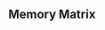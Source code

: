 ## **Memory Matrix**

<!--
aria

start screen

// UNDO
double click undo (toggle 'click')
enabled-disabled in settings

style next btn (play again)
don't need icon arrow right - delete em all

// Interface
logo
Settings
next btn (disappear)
level form, decrease level, increase level

// Progress Bar
above main field - progress bar with small quads

// Settings
Difficulty: hard 400ms; medium 600ms; easy 800ms;
Cursor: anti-cheat;

// Theme
default light, dark, cyber

// Size:
small 40x40 8 20
medium 50x50 10 25
large 60x60 12 20

// Client Storage:
localStorage.setItem('settings', JSON.stringify(object));
localStorage.clear();
save level
save theme
save quad color

// Alternative field:
random field rotate 90 (3x8 or 8x3)
object properties enable-disable and true-false
game.rotate: {enable, true}

// Extra levels
more than 20
enabled-disabled in settings

-->

<!-- DONE:
favicon
-->
